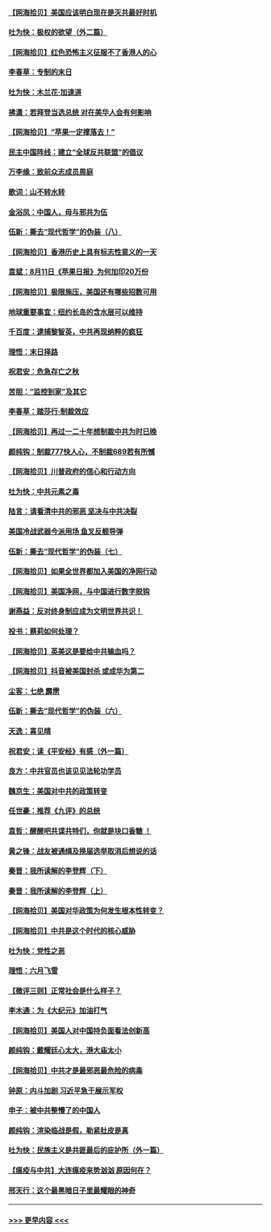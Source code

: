 #### [【网海拾贝】美国应该明白现在是灭共最好时机](../pages/nsc993/n12332313.md?t=08151051) 
#### [吐为快：极权的欲望（外二篇）](../pages/nsc993/n12332089.md?t=08151051) 
#### [【网海拾贝】红色恐怖主义征服不了香港人的心](../pages/nsc993/n12329296.md?t=08151051) 
#### [李春草：专制的末日](../pages/nsc993/n12329079.md?t=08151051) 
#### [吐为快：木兰花‧加速道](../pages/nsc993/n12327366.md?t=08151051) 
#### [拂潇：若拜登当选总统 对在美华人会有何影响](../pages/nsc993/n12295996.md?t=08151051) 
#### [【网海拾贝】“苹果一定撑落去！”](../pages/nsc993/n12326784.md?t=08151051) 
#### [民主中国阵线：建立“全球反共联盟”的倡议](../pages/nsc993/n12324177.md?t=08151051) 
#### [万李缘：致前众志成员周庭](../pages/nsc993/n12324635.md?t=08151051) 
#### [歌词：山不转水转](../pages/nsc993/n12324599.md?t=08151051) 
#### [金浴凤：中国人，毋与邪共为伍](../pages/nsc993/n12324257.md?t=08151051) 
#### [伍新：撕去“现代哲学”的伪装（八）](../pages/nsc993/n12324188.md?t=08151051) 
#### [【网海拾贝】香港历史上具有标志性意义的一天](../pages/nsc993/n12324021.md?t=08151051) 
#### [袁斌：8月11日《苹果日报》为何加印20万份](../pages/nsc993/n12323955.md?t=08151051) 
#### [【网海拾贝】极限施压，美国还有哪些招数可用](../pages/nsc993/n12322512.md?t=08151051) 
#### [地球重要事宜：纽约长岛的含水层可以维持](../pages/nsc993/n12321844.md?t=08151051) 
#### [千百度：逮捕黎智英，中共再现纳粹的疯狂](../pages/nsc993/n12321777.md?t=08151051) 
#### [理悟：末日择路](../pages/nsc993/n12320812.md?t=08151051) 
#### [祝君安：危急存亡之秋](../pages/nsc993/n12320795.md?t=08151051) 
#### [苦胆：“监控到家”及其它](../pages/nsc993/n12320751.md?t=08151051) 
#### [李春草：踏莎行·制裁效应](../pages/nsc993/n12318290.md?t=08151051) 
#### [【网海拾贝】再过一二十年想制裁中共为时已晚](../pages/nsc993/n12318195.md?t=08151051) 
#### [颜纯钩：制裁777快人心，不制裁689若有所憾](../pages/nsc993/n12316912.md?t=08151051) 
#### [【网海拾贝】川普政府的信心和行动方向](../pages/nsc993/n12316673.md?t=08151051) 
#### [吐为快：中共元素之毒](../pages/nsc993/n12316547.md?t=08151051) 
#### [陆言：请看清中共的邪恶 坚决与中共决裂](../pages/nsc993/n12315784.md?t=08151051) 
#### [美国冷战武器今派用场 鱼叉反舰导弹](../pages/nsc993/n12316258.md?t=08151051) 
#### [伍新：撕去“现代哲学”的伪装（七）](../pages/nsc993/n12315846.md?t=08151051) 
#### [【网海拾贝】如果全世界都加入美国的净网行动](../pages/nsc993/n12315588.md?t=08151051) 
#### [【网海拾贝】美国净网，与中国进行数字脱钩](../pages/nsc993/n12312813.md?t=08151051) 
#### [谢燕益：反对终身制应成为文明世界共识！](../pages/nsc993/n12310465.md?t=08151051) 
#### [投书：蔡莉如何处理？](../pages/nsc993/n12310224.md?t=08151051) 
#### [【网海拾贝】英美这是要给中共输血吗？](../pages/nsc993/n12307646.md?t=08151051) 
#### [【网海拾贝】抖音被美国封杀 或成华为第二](../pages/nsc993/n12305277.md?t=08151051) 
#### [尘客：七绝 霹雳](../pages/nsc993/n12304053.md?t=08151051) 
#### [伍新：撕去“现代哲学”的伪装（六）](../pages/nsc993/n12303243.md?t=08151051) 
#### [天逸：喜见晴](../pages/nsc993/n12303226.md?t=08151051) 
#### [祝君安：读《平安经》有感（外一篇）](../pages/nsc993/n12303170.md?t=08151051) 
#### [良方：中共官员也该见见法轮功学员](../pages/nsc993/n12302985.md?t=08151051) 
#### [魏京生：美国对中共的政策转变](../pages/nsc993/n12302929.md?t=08151051) 
#### [任世豪：推荐《九评》的总统](../pages/nsc993/n12302838.md?t=08151051) 
#### [袁哲：醒醒吧共谍共特们，你就是块口香糖 ！](../pages/nsc993/n12302678.md?t=08151051) 
#### [黄之锋：战友被通缉及换届选举取消后想说的话](../pages/nsc993/n12302681.md?t=08151051) 
#### [秦晋：我所读解的李登辉（下）](../pages/nsc993/n12302171.md?t=08151051) 
#### [秦晋：我所读解的李登辉（上）](../pages/nsc993/n12301979.md?t=08151051) 
#### [【网海拾贝】美国对华政策为何发生根本性转变？](../pages/nsc993/n12302091.md?t=08151051) 
#### [【网海拾贝】中共是这个时代的核心威胁](../pages/nsc993/n12300541.md?t=08151051) 
#### [吐为快：党性之恶](../pages/nsc993/n12300263.md?t=08151051) 
#### [理悟：六月飞雪](../pages/nsc993/n12300243.md?t=08151051) 
#### [【微评三则】正常社会是什么样子？](../pages/nsc993/n12300228.md?t=08151051) 
#### [李木通：为《大纪元》加油打气](../pages/nsc993/n12280363.md?t=08151051) 
#### [【网海拾贝】美国人对中国持负面看法创新高](../pages/nsc993/n12298720.md?t=08151051) 
#### [颜纯钩：戴耀廷心太大，港大庙太小](../pages/nsc993/n12297682.md?t=08151051) 
#### [【网海拾贝】中共才是最邪恶最危险的病毒](../pages/nsc993/n12296470.md?t=08151051) 
#### [钟原：内斗加剧 习近平急于展示军权](../pages/nsc993/n12292544.md?t=08151051) 
#### [申子：被中共整懵了的中国人](../pages/nsc993/n12291389.md?t=08151051) 
#### [颜纯钩：渲染临战是假，勒紧肚皮是真](../pages/nsc993/n12290945.md?t=08151051) 
#### [吐为快：民族主义是共匪最后的庇护所（外一篇）](../pages/nsc993/n12290887.md?t=08151051) 
#### [【瘟疫与中共】大连瘟疫来势汹汹 原因何在？](../pages/nsc993/n12287474.md?t=08151051) 
#### [邢天行：这个最黑暗日子里最耀眼的神奇](../pages/nsc993/n12289882.md?t=08151051) 

----
#### [ >>> 更早内容 <<< ](../indexes/nsc993-earlier.md)
